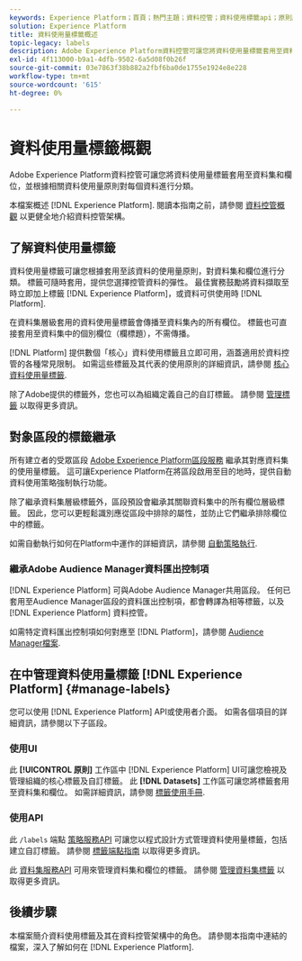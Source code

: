 ```yaml
---
keywords: Experience Platform；首頁；熱門主題；資料控管；資料使用標籤api；原則服務api；資料使用標籤概觀
solution: Experience Platform
title: 資料使用量標籤概述
topic-legacy: labels
description: Adobe Experience Platform資料控管可讓您將資料使用量標籤套用至資料集和欄位，並根據相關資料使用量原則將每個欄位分類。 本檔案概述Experience Platform中的資料使用量標籤。
exl-id: 4f113000-b9a1-4dfb-9502-6a5d08f0b26f
source-git-commit: 03e7863f38b882a2fbf6ba0de1755e1924e8e228
workflow-type: tm+mt
source-wordcount: '615'
ht-degree: 0%

---
```


# 資料使用量標籤概觀

Adobe Experience Platform資料控管可讓您將資料使用量標籤套用至資料集和欄位，並根據相關資料使用量原則對每個資料進行分類。

本檔案概述 [!DNL Experience Platform]. 閱讀本指南之前，請參閱 [資料控管概觀](../home.md) 以更健全地介紹資料控管架構。

## 了解資料使用量標籤

資料使用量標籤可讓您根據套用至該資料的使用量原則，對資料集和欄位進行分類。 標籤可隨時套用，提供您選擇控管資料的彈性。 最佳實務鼓勵將資料擷取至時立即加上標籤 [!DNL Experience Platform]，或資料可供使用時 [!DNL Platform].

在資料集層級套用的資料使用量標籤會傳播至資料集內的所有欄位。 標籤也可直接套用至資料集中的個別欄位（欄標題），不需傳播。

[!DNL Platform] 提供數個「核心」資料使用標籤且立即可用，涵蓋適用於資料控管的各種常見限制。 如需這些標籤及其代表的使用原則的詳細資訊，請參閱 [核心資料使用量標籤](reference.md).

除了Adobe提供的標籤外，您也可以為組織定義自己的自訂標籤。 請參閱 [管理標籤](#manage-labels) 以取得更多資訊。

## 對象區段的標籤繼承

所有建立者的受眾區段 [Adobe Experience Platform區段服務](../../segmentation/home.md) 繼承其對應資料集的使用量標籤。 這可讓Experience Platform在將區段啟用至目的地時，提供自動資料使用策略強制執行功能。

除了繼承資料集層級標籤外，區段預設會繼承其關聯資料集中的所有欄位層級標籤。 因此，您可以更輕鬆識別應從區段中排除的屬性，並防止它們繼承排除欄位中的標籤。

如需自動執行如何在Platform中運作的詳細資訊，請參閱 [自動策略執行](../enforcement/auto-enforcement.md).

### 繼承Adobe Audience Manager資料匯出控制項

[!DNL Experience Platform] 可與Adobe Audience Manager共用區段。 任何已套用至Audience Manager區段的資料匯出控制項，都會轉譯為相等標籤，以及 [!DNL Experience Platform] 資料控管。

如需特定資料匯出控制項如何對應至 [!DNL Platform]，請參閱 [Audience Manager檔案](https://experienceleague.adobe.com/docs/audience-manager/user-guide/implementation-integration-guides/integration-experience-platform/aam-aep-audience-sharing.html#aam-data-export-control-in-aep).

## 在中管理資料使用量標籤 [!DNL Experience Platform] {#manage-labels}

您可以使用 [!DNL Experience Platform] API或使用者介面。 如需各個項目的詳細資訊，請參閱以下子區段。

### 使用UI

此 **[!UICONTROL 原則]** 工作區中 [!DNL Experience Platform] UI可讓您檢視及管理組織的核心標籤及自訂標籤。 此 **[!DNL Datasets]** 工作區可讓您將標籤套用至資料集和欄位。 如需詳細資訊，請參閱 [標籤使用手冊](user-guide.md).

### 使用API

此 `/labels` 端點 [策略服務API](https://www.adobe.io/experience-platform-apis/references/policy-service/) 可讓您以程式設計方式管理資料使用量標籤，包括建立自訂標籤。 請參閱 [標籤端點指南](../api/labels.md) 以取得更多資訊。

此 [資料集服務API](https://www.adobe.io/experience-platform-apis/references/dataset-service/) 可用來管理資料集和欄位的標籤。 請參閱 [管理資料集標籤](./dataset-api.md) 以取得更多資訊。

## 後續步驟

本檔案簡介資料使用標籤及其在資料控管架構中的角色。 請參閱本指南中連結的檔案，深入了解如何在 [!DNL Experience Platform].
